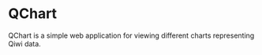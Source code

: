 QChart
=========================
QChart is a simple web application for viewing different charts representing Qiwi data.  